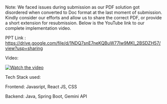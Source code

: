 Note: We faced issues during submission as our PDF solution got disordered when converted to Doc format at the last moment of submission. Kindly consider our efforts and allow us to share the correct PDF, or provide a short extension for resubmission. Below is the YouTube link to our complete implementation video.

PPT Link : https://drive.google.com/file/d/1NDQ7snE7neKQBuW77lw9MKI_2BSDZH57/view?usp=sharing

Video:

[![Watch the video](https://img.youtube.com/vi/UDczltlMFa4/0.jpg)](https://www.youtube.com/watch?v=UDczltlMFa4)

Tech Stack used:

Frontend: Javasript, React JS, CSS

Backend: Java, Spring Boot,
Gemini API
